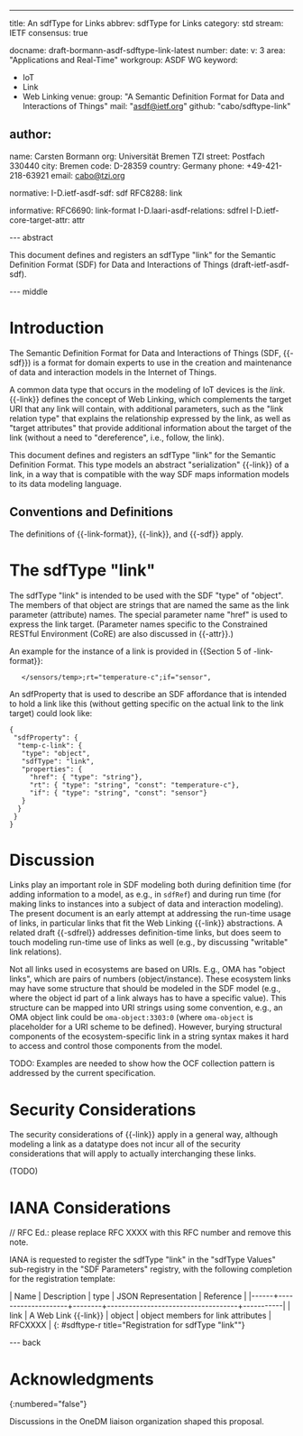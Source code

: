 ---
title: An sdfType for Links
abbrev: sdfType for Links
category: std
stream: IETF
consensus: true

docname: draft-bormann-asdf-sdftype-link-latest
number:
date:
v: 3
area: "Applications and Real-Time"
workgroup: ASDF WG
keyword:
 - IoT
 - Link
 - Web Linking
venue:
  group: "A Semantic Definition Format for Data and Interactions of Things"
  mail: "asdf@ietf.org"
  github: "cabo/sdftype-link"


author:
-
  name: Carsten Bormann
  org: Universität Bremen TZI
  street: Postfach 330440
  city: Bremen
  code: D-28359
  country: Germany
  phone: +49-421-218-63921
  email: cabo@tzi.org

normative:
  I-D.ietf-asdf-sdf: sdf
  RFC8288: link

informative:
  RFC6690: link-format
  I-D.laari-asdf-relations: sdfrel
  I-D.ietf-core-target-attr: attr

--- abstract

This document defines and registers an sdfType "link" for the
Semantic Definition Format (SDF) for Data and Interactions of Things
(draft-ietf-asdf-sdf).

--- middle

# Introduction

The Semantic Definition Format for Data and Interactions of Things
(SDF, {{-sdf}}) is a format for domain experts to use in the creation
and maintenance of data and interaction models in the Internet of
Things.

A common data type that occurs in the modeling of IoT devices is the
*link*.
{{-link}} defines the concept of Web Linking, which complements the
target URI that any link will contain, with additional parameters, such
as the "link relation type" that explains the relationship expressed
by the link, as well as "target attributes" that provide additional
information about the target of the link (without a need to
"dereference", i.e., follow, the link).

This document defines and registers an sdfType "link" for the Semantic
Definition Format.
This type models an abstract "serialization" {{-link}} of a link, in a
way that is compatible with the way SDF maps information models to its
data modeling language.

## Conventions and Definitions

<!--
{: :boilerplate bcp14-tagged}
 -->

The definitions of {{-link-format}}, {{-link}}, and {{-sdf}} apply.

# The sdfType "link"

The sdfType "link" is intended to be used with the SDF "type" of "object".
The members of that object are strings that are named the same as the
link parameter (attribute) names.
The special parameter name "href" is used to express the link target.
(Parameter names specific to the Constrained RESTful Environment (CoRE) are also discussed in {{-attr}}.)

An example for the instance of a link is provided in {{Section 5 of -link-format}}:

~~~ link-format
   </sensors/temp>;rt="temperature-c";if="sensor",
~~~

An sdfProperty that is used to describe an SDF affordance that is intended to
hold a link like this (without getting specific on the actual link to
the link target) could look like:

~~~ sdf
{
 "sdfProperty": {
  "temp-c-link": {
   "type": "object",
   "sdfType": "link",
   "properties": {
     "href": { "type": "string"},
     "rt": { "type": "string", "const": "temperature-c"},
     "if": { "type": "string", "const": "sensor"}
   }
  }
 }
}
~~~

# Discussion

Links play an important role in SDF modeling both during definition
time (for adding information to a model, as e.g., in `sdfRef`) and
during run time (for making links to instances into a subject of data
and interaction modeling).
The present document is an early attempt at addressing the run-time
usage of links, in particular links that fit the Web Linking {{-link}}
abstractions.
A related draft {{-sdfrel}} addresses definition-time links, but does
seem to touch modeling run-time use of links as well (e.g., by
discussing "writable" link relations).

Not all links used in ecosystems are based on URIs.
E.g., OMA has "object links", which are pairs of numbers (object/instance).
These ecosystem links may have some structure that should be modeled
in the SDF model (e.g., where the object id part of a link always has
to have a specific value).
This structure can be mapped into URI strings using some convention,
e.g., an OMA object link could be `oma-object:3303:0` (where
`oma-object` is placeholder for a URI scheme to be defined).
However, burying structural components of the ecosystem-specific link
in a string syntax makes it hard to access and control those
components from the model.

TODO: Examples are needed to show how the OCF collection pattern is
addressed by the current specification.

# Security Considerations

The security considerations of {{-link}} apply in a general way,
although modeling a link as a datatype does not incur all of the
security considerations that will apply to actually interchanging
these links.

(TODO)


# IANA Considerations

// RFC Ed.: please replace RFC XXXX with this RFC number and remove this note.

IANA is requested to register the sdfType "link" in the "sdfType Values" sub-registry in
the "SDF Parameters" registry, with the following completion for the
registration template:

| Name | Description        | type   | JSON Representation                | Reference |
|------+--------------------+--------+------------------------------------+-----------|
| link | A Web Link {{-link}} | object | object members for link attributes | RFCXXXX   |
{: #sdftype-r title="Registration for sdfType \"link\""}

--- back

# Acknowledgments
{:numbered="false"}

Discussions in the OneDM liaison organization shaped this proposal.
